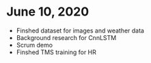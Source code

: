 # June 10, 2020
* Finshed dataset for images and weather data
* Background research for CnnLSTM
* Scrum demo
* Finshed TMS training for HR

